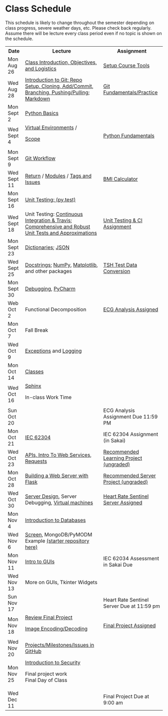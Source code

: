 # Class Schedule

This schedule is likely to change throughout the semester depending on class
progress, severe weather days, etc.  Please check back regularly.  Assume there 
will be lecture every class period even if no topic is shown on the schedule.

<table>

<tr>
<th>Date</th>
<th>Lecture</th>
<th>Assignment</th>
</tr>

<tr>
<td>Mon Aug 26</td>
  <td><a href="Lectures/Intro_Lecture.md">Class Introduction, Objectives, and Logistics</a></td>
  <td><a href="Assignments/01_tool_setup_git_intro.md">Setup Course Tools</a></td>
</tr>

<tr>
<td>Wed Aug 28</td>
<td><a href="Lectures/intro_to_git.md">Introduction to Git:  Repo Setup, 
  Cloning, Add/Commit, Branching, Pushing/Pulling</a>;   
  <a href="Resources/markdown.md">Markdown</a></td>
  
  <td><a href="Assignments/02_git_fundamentals_practice.md">Git Fundamentals/Practice</a></td
</tr>

<tr>
<td>Mon Sept 2</td>
  <td><a href="Lectures/python_basics.md">Python Basics</a>
  </td>
  <td></td>
</tr>

<tr>
<td>Wed Sept 4</td>
<td><a href="Lectures/virtual_environments.md">Virtual Environments</a> / 

<a href="Lectures/variable_scope.md">Scope</a>

</td>
<td><a href="Assignments/PythonFundamentalAssignment.md">Python Fundamentals</a></td>
</tr>

<tr>
<td>Mon Sept 9</td> 
<td><a href="Lectures/git_workflow.md">Git Workflow</a> 
</td>
<td></td>
</tr>

<tr>
<td>Wed Sept 11</td>
<td>
<a href="Lectures/return_keyword.md">Return</a> /
<a href="Lectures/modules.md">Modules</a> / 
<a href="Lectures/git_workflow_more.md">Tags and Issues</a> 
</td>
<td><a href="Assignments/BMICalculatorAssignment.md">BMI Calculator</a></td>
</tr>

<tr>
<td>Mon Sept 16</td>
<td><a href="Lectures/unit_testing.md">Unit Testing: (py.test)</a></td>
<td></td>
</tr>

<tr>
<td>Wed Sept 18</td>
<td>Unit Testing: <a href="Lectures/continuous_integration_travis.md">Continuous 
Integration & Travis</a>;
<a href="Lectures/robust_testing.md">Comprehensive and Robust Unit Tests and Approximations</a></td>
<td><a href="Assignments/UnitTestingCIAssignment.md">Unit Testing & CI Assignment</a></td>
</tr>

<tr>
<td>Mon Sept 23</td>
<td><a href="Lectures/dictionaries.md">Dictionaries</a>;
<a href="Lectures/json.md">JSON</td>
<td></td>
</tr>

<tr>
<td>Wed Sept 25</td>
<td>
<a href="Lectures/docstrings.md">Docstrings</a>;
<a href="Lectures/numpy.md">NumPy</a>, 
<a href="Lectures/matplotlib.md">Matplotlib</a>, and other packages</a>
</td>
<td><a href="Assignments/TSHTestDataConversion">TSH Test Data Conversion</td>
</tr>

<tr>
<td>Mon Sept 30</td>
<td><a href="Lectures/debugging.md">Debugging</a>, 
<a href="Resources/PyCharm">PyCharm</a></td>
<td></td>
</tr>

<tr>
<td>Web Oct 2</td>
<td>Functional Decomposition</td>
<td><a href="Assignments/ECG_Analysis">ECG Analysis Assigned</a></td>
</tr>

<tr>
<td>Mon Oct 7</td>
<td>Fall Break

</td>
<td></td>
</tr>

<tr>
<td>Wed Oct 9</td>
<td><a href="Lectures/exceptions_active_lecture.md">Exceptions</a> and 
<a href="Lectures/logging.md">Logging</a>
</td>
<td></td>
</tr>

<tr>
<td>Mon Oct 14</td>
<td>
<a href="Lectures/classes.md">Classes</a>  
</td>
<td></td>
</tr>

<tr>
<td>Wed Oct 16</td>
<td><a href="Lectures/sphinx.md">Sphinx</a>

In-class Work Time
</td>
<td></td>
</tr>

<tr>
<td> Sun Oct 20</td>
<td></td>
<td>ECG Analysis Assignment Due 11:59 PM</td>
<tr>

<td>Mon Oct 21</td>
<td><a href="https://en.wikipedia.org/wiki/IEC_62304">IEC 62304</td>
<td>IEC 62304 Assignment (in Sakai)</td>
</tr>

<tr>
<td>Wed Oct 23</td>
<td><a href="Lectures/apis_webservices_requests.md">
APIs, Intro To Web Services, Requests</a></td>
<td><a href="Lectures/name_server_project.md">Recommended Learning Project (ungraded)</a></td>
</tr>

<tr>
<td>Mon Oct 28</td>
<td><a href="Lectures/flask_server_setup.md">
       Building a Web Server with Flask</a></td>
<td><a href="Lectures/time_server_project.md">Recommended Server Project
(ungraded)</a></td>
</tr>

<tr>
<td>Wed Oct 30</td>
<td>
  <a href="Lectures/server_code_design.md">Server Design</a>, Server Debugging,   
  <a href="Resources/virtual_machines.md">Virtual machines</a>
  </td>
  <td><a href="Assignments/heart_rate_sentinel_server_assignment.md">Heart Rate Sentinel Server Assigned</td> 
</tr>

<tr>
<td>Mon Nov 4</td>
  <td><a href="Lectures/databases.md">Introduction to Databases</td>
<td>

</td>
</tr>

<tr>
<td>Wed Nov 6</td>
  <td>
  <a href="Resources/WebServices/screen.md">Screen</a>, MongoDB/PyMODM Example
  <a href="https://github.com/dward2/database_demo_starter">
  (starter repository here)</a></td>
  <td></td>
</tr>

<tr>
  <td>Mon Nov 11</td>
  <td><a href="Lectures/intro_to_gui.md">Intro to GUIs</a></td>
  <td>IEC 62034 Assessment in Sakai Due</td>
</tr>

<tr>
<td>Wed Nov 13</td>
<td>More on GUIs, Tkinter Widgets</td>
<td></td>
</tr>

<tr>
<td> Sun Nov 17</td>
<td></td>
<td>Heart Rate Sentinel Server Due at 11:59 pm</td>
</tr>

<tr>
<td>Mon Nov 18</td>
<td><a href="Lectures/final_project_intro.md">Review Final Project</a>

<a href="Lectures/image_encoding_decoding.md">Image Encoding/Decoding</a>
</td>
<td>
<a href="Assignments/final_image_processor.md">Final Project Assigned</td>
</tr>

<tr>
<td>Wed Nov 20</td>
<td><a href="Lectures/github_teams.md">Projects/Milestones/Issues in GitHub</a>  
  

</td>
<td></td>
</tr>

<tr>
<td>Mon Nov 25</td>
<td><a href="Lectures/intro_to_security.md">Introduction to Security</a>

<!--<a href="Lectures/testing_fixtures_and_other_testing.md">Unit Testing:  Testing Fixtures</a>-->
  
Final project work  
Final Day of Class
</td>
<td></td>
</tr>

<tr>
<td>Wed Dec 11</td>
<td></td>
<td> Final Project Due at 9:00 am </td>
</tr>

<table>
